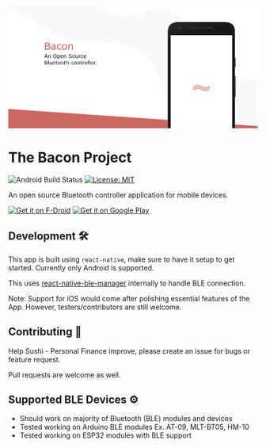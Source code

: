 <img src="fastlane/metadata/android/en-US/images/featureGraphic.png"
     alt="Banner"
    >

# The Bacon Project

![Android Build Status](https://github.com/jerameel/sushi/workflows/android%20build%20pipeline/badge.svg)
[![License: MIT](https://img.shields.io/badge/License-MIT-yellow.svg)](https://opensource.org/licenses/MIT)

An open source Bluetooth controller application for mobile devices.

[<img src="https://fdroid.gitlab.io/artwork/badge/get-it-on.png"
     alt="Get it on F-Droid"
     height="80">](https://f-droid.org/packages/com.jerameeldelosreyes.bacon/)
[<img src="https://play.google.com/intl/en_us/badges/images/generic/en-play-badge.png"
     alt="Get it on Google Play"
     height="80">](https://play.google.com/store/apps/details?id=com.jerameeldelosreyes.bacon)

## Development 🛠️

This app is built using `react-native`, make sure to have it setup to get started. Currently only Android is supported.

This uses [react-native-ble-manager](https://github.com/innoveit/react-native-ble-manager) internally to handle BLE connection.

Note: Support for iOS would come after polishing essential features of the App. However, testers/contributors are still welcome.

## Contributing 🤔

Help Sushi - Personal Finance improve, please create an issue for bugs or feature request.

Pull requests are welcome as well.

## Supported BLE Devices ⚙️

- Should work on majority of Bluetooth (BLE) modules and devices
- Tested working on Arduino BLE modules Ex. AT-09, MLT-BT05, HM-10
- Tested working on ESP32 modules with BLE support
